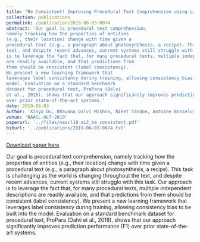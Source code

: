 ```yaml
---
title: "Be Consistent! Improving Procedural Text Comprehension using Label Consistency"
collection: publications
permalink: /publication/2019-06-03-0074
abstract: 'Our goal is procedural text comprehension,
namely tracking how the properties of entities
(e.g., their location) change with time given a
procedural text (e.g., a paragraph about photosynthesis, a recipe). This task is challenging as the world is changing throughout the
text, and despite recent advances, current systems still struggle with this task. Our approach
is to leverage the fact that, for many procedural texts, multiple independent descriptions
are readily available, and that predictions from
them should be consistent (label consistency).
We present a new learning framework that
leverages label consistency during training, allowing consistency bias to be built into the
model. Evaluation on a standard benchmark
dataset for procedural text, ProPara (Dalvi
et al., 2018), shows that our approach significantly improves prediction performance (F1)
over prior state-of-the-art systems.'
date: 2019-06-03
author: 'Xinya Du, Bhavana Dalvi Mishra, Niket Tandon, Antoine Bosselut, Wen-tau Yih, Peter Clark and Claire Cardie'
venue: 'NAACL-HLT-2019'
paperurl: '../files/naacl19_ai2_be_consistent.pdf'
biburl: '../publications/2019-06-03-0074.txt'
---
```


<a href='../files/naacl19_ai2_be_consistent.pdf'>Download paper here</a>

Our goal is procedural text comprehension,
namely tracking how the properties of entities
(e.g., their location) change with time given a
procedural text (e.g., a paragraph about photosynthesis, a recipe). This task is challenging as the world is changing throughout the
text, and despite recent advances, current systems still struggle with this task. Our approach
is to leverage the fact that, for many procedural texts, multiple independent descriptions
are readily available, and that predictions from
them should be consistent (label consistency).
We present a new learning framework that
leverages label consistency during training, allowing consistency bias to be built into the
model. Evaluation on a standard benchmark
dataset for procedural text, ProPara (Dalvi
et al., 2018), shows that our approach significantly improves prediction performance (F1)
over prior state-of-the-art systems.
